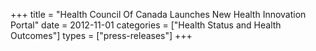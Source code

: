+++
title = "Health Council Of Canada Launches New Health Innovation Portal"
date = 2012-11-01
categories = ["Health Status and Health Outcomes"]
types = ["press-releases"]
+++
